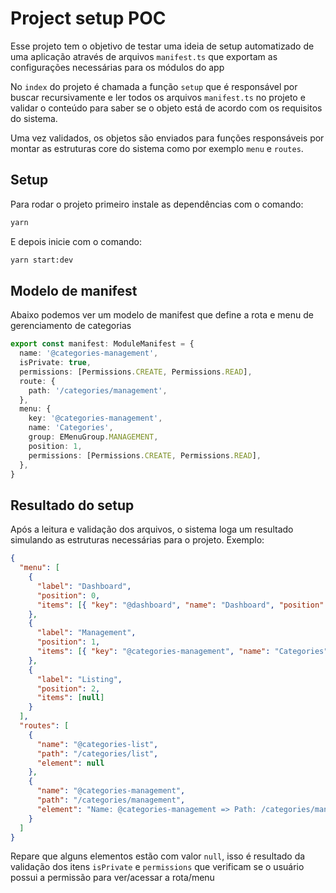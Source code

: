# Project setup POC

Esse projeto tem o objetivo de testar uma ideia de setup automatizado de uma aplicação através de arquivos `manifest.ts` que exportam as configurações necessárias para os módulos do app

No `index` do projeto é chamada a função `setup` que é responsável por buscar recursivamente e ler todos os arquivos `manifest.ts` no projeto e validar o conteúdo para saber se o objeto está de acordo com os requisitos do sistema.

Uma vez validados, os objetos são enviados para funções responsáveis por montar as estruturas core do sistema como por exemplo `menu` e `routes`.

## Setup

Para rodar o projeto primeiro instale as dependências com o comando:

```bash
yarn
```

E depois inicie com o comando:

```bash
yarn start:dev
```

## Modelo de manifest

Abaixo podemos ver um modelo de manifest que define a rota e menu de gerenciamento de categorias

```typescript
export const manifest: ModuleManifest = {
  name: '@categories-management',
  isPrivate: true,
  permissions: [Permissions.CREATE, Permissions.READ],
  route: {
    path: '/categories/management',
  },
  menu: {
    key: '@categories-management',
    name: 'Categories',
    group: EMenuGroup.MANAGEMENT,
    position: 1,
    permissions: [Permissions.CREATE, Permissions.READ],
  },
}
```

## Resultado do setup

Após a leitura e validação dos arquivos, o sistema loga um resultado simulando as estruturas necessárias para o projeto. Exemplo:

```json
{
  "menu": [
    {
      "label": "Dashboard",
      "position": 0,
      "items": [{ "key": "@dashboard", "name": "Dashboard", "position": 0 }]
    },
    {
      "label": "Management",
      "position": 1,
      "items": [{ "key": "@categories-management", "name": "Categories", "position": 1 }]
    },
    {
      "label": "Listing",
      "position": 2,
      "items": [null]
    }
  ],
  "routes": [
    {
      "name": "@categories-list",
      "path": "/categories/list",
      "element": null
    },
    {
      "name": "@categories-management",
      "path": "/categories/management",
      "element": "Name: @categories-management => Path: /categories/management"
    }
  ]
}
```

Repare que alguns elementos estão com valor `null`, isso é resultado da validação dos itens `isPrivate` e `permissions` que verificam se o usuário possui a permissão para ver/acessar a rota/menu
